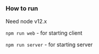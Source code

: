 ### How to run

Need node v12.x

```npm run web``` - for starting client

```npm run server``` - for starting server
